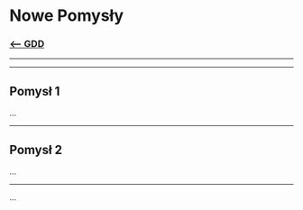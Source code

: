 # Nowe Pomysły
### [<-- GDD](/GDD/ReadMe.md)

---
---

## Pomysł 1
...

---

## Pomysł 2
...

---

...